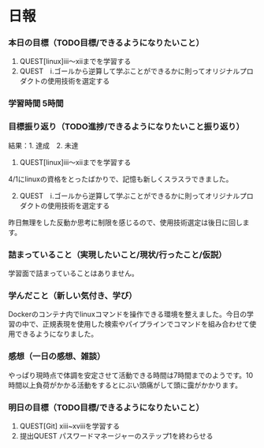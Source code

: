 # 日報

### 本日の目標（TODO目標/できるようになりたいこと）
1. QUEST[linux]ⅲ〜ⅻまでを学習する
2. QUEST　ⅰ.ゴールから逆算して学ぶことができるかに則ってオリジナルプロダクトの使用技術を選定する

### 学習時間 5時間

### 目標振り返り（TODO進捗/できるようになりたいこと振り返り）
結果：1. 達成　2. 未達

1. QUEST[linux]ⅲ〜ⅻまでを学習する

4/1にlinuxの資格をとったばかりで、記憶も新しくスラスラできました。

2. QUEST　ⅰ.ゴールから逆算して学ぶことができるかに則ってオリジナルプロダクトの使用技術を選定する

昨日無理をした反動か思考に制限を感じるので、使用技術選定は後日に回します。

### 詰まっていること（実現したいこと/現状/行ったこと/仮説）
学習面で詰まっていることはありません。

### 学んだこと（新しい気付き、学び）
Dockerのコンテナ内でlinuxコマンドを操作できる環境を整えました。今日の学習の中で、正規表現を使用した検索やパイプラインでコマンドを組み合わせて使用できるようになりました。

### 感想（一日の感想、雑談）
やっぱり現時点で体調を安定させて活動できる時間は7時間までのようです。10時間以上負荷がかかる活動をするとにぶい頭痛がして頭に靄がかかります。

### 明日の目標（TODO目標/できるようになりたいこと）
1. QUEST[Git] xiii~xviiiを学習する
2. 提出QUEST パスワードマネージャーのステップ1を終わらせる